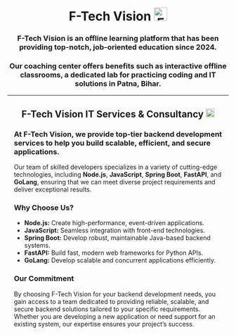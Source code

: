 <!DOCTYPE html>
<html lang="en">
<head>
    <meta charset="UTF-8">
    <meta name="viewport" content="width=device-width, initial-scale=1.0">
    <link rel="icon" type="image/x-icon" href="./favicon.ico">
</head>
<body>
    <div style="text-align: center;">
        <h1>
            <a href="https://ftechvision.com" style="text-decoration: none; color: inherit;">
                F-Tech Vision <img src="./favicon.ico" alt="F-Tech Vision Logo" width="30" height="30">
            </a>
        </h1>
        <h3>F-Tech Vision is an offline learning platform that has been providing top-notch, job-oriented education since 2024.</h3>
        <h3>Our coaching center offers benefits such as interactive offline classrooms, a dedicated lab for practicing coding and IT solutions in Patna, Bihar.</h3>
    </div>
    <hr>
    <div style="text-align: center;">
        <h2>
            <a href="https://portfolio.ftechvision.com" style="text-decoration: none; color: inherit;">
                F-Tech Vision IT Services & Consultancy <img src="./favicon.ico" alt="F-Tech Vision Logo" width="20" height="20">
            </a>
        </h2>
    </div>
    <div style="padding: 0 15px;">
        <h3>At F-Tech Vision, we provide top-tier backend development services to help you build scalable, efficient, and secure applications.</h3>
        <p>Our team of skilled developers specializes in a variety of cutting-edge technologies, including <strong>Node.js</strong>, <strong>JavaScript</strong>, <strong>Spring Boot</strong>, <strong>FastAPI</strong>, and <strong>GoLang</strong>, ensuring that we can meet diverse project requirements and deliver exceptional results.</p>
        <h3>Why Choose Us?</h3>
        <ul>
            <li><strong>Node.js:</strong> Create high-performance, event-driven applications.</li>
            <li><strong>JavaScript:</strong> Seamless integration with front-end technologies.</li>
            <li><strong>Spring Boot:</strong> Develop robust, maintainable Java-based backend systems.</li>
            <li><strong>FastAPI:</strong> Build fast, modern web frameworks for Python APIs.</li>
            <li><strong>GoLang:</strong> Develop scalable and concurrent applications efficiently.</li>
        </ul>
        <h3>Our Commitment</h3>
        <p>By choosing F-Tech Vision for your backend development needs, you gain access to a team dedicated to providing reliable, scalable, and secure backend solutions tailored to your specific requirements. Whether you are developing a new application or need support for an existing system, our expertise ensures your project’s success.</p>
    </div>
</body>
</html>
